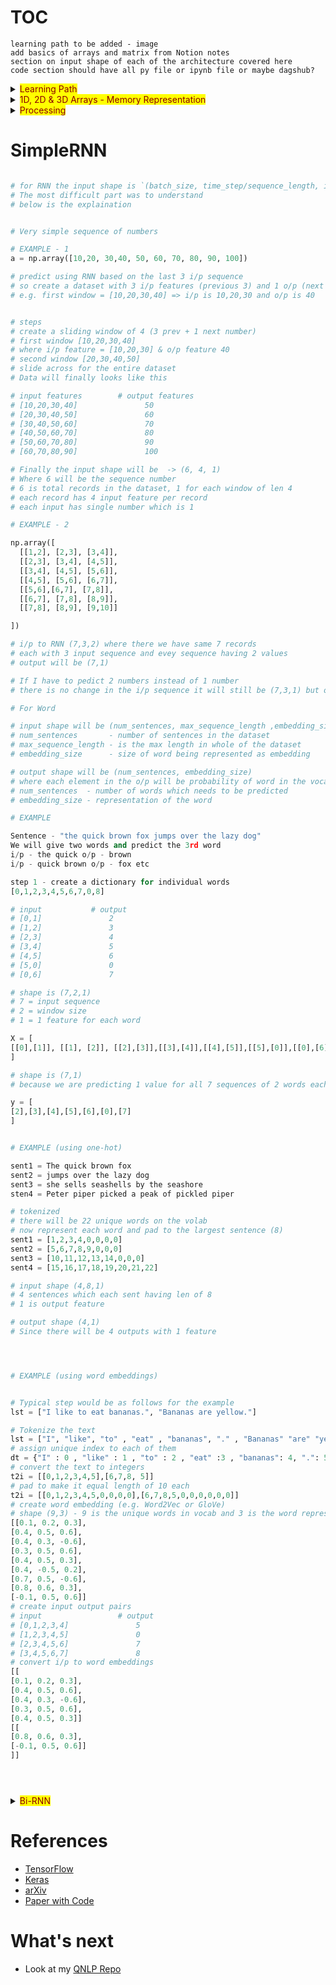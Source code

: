 # TOC


`learning path to be added - image`  
`add basics of arrays and matrix from Notion notes`    
`section on input shape of each of the architecture covered here`  
`code section should have all py file or ipynb file or maybe dagshub?`  

<details>
  <summary><mark><font color=darkred>Learning Path</font></mark></summary>



</details>


<details>
  <summary><mark><font color=darkred>1D, 2D & 3D Arrays - Memory Representation</font></mark></summary>

  ## Create 1D Array
  ```python
    np.array(3)
  ```
  ![image](https://user-images.githubusercontent.com/10928536/236743760-0edd86f5-1d7e-4b82-9bac-5a48a35e3b0c.png) 

  ## Create 2D Array
  ```python
  # will create a matrix of 2 rows amd 3 cols
  # you can also use random unform
  # np.random.uniform(size=(2,3))
  np.random.random(size=(2,3)) # or   
  ```
  ![image](https://user-images.githubusercontent.com/10928536/236746538-4482eca2-2ccb-4994-af58-fe3c85ec9a18.png)
  
  ## Create 2D Array
  ```python 
  
    import numpy as np
    # shape is (2, 2, 2)
    np.array([
    [[2,3], [4,5]],
    [[6,7], [8,9]]
    ]) 
  
    ## you can also create arrays using
    ## np.random.uniform(size=(3, 4, 2)) which has same shape as np.random.random([3,4,2])
  
  ```
  ![image](https://user-images.githubusercontent.com/10928536/236752424-f2c0e63c-6711-4cf9-bc29-133d3c4d3c0b.png)
  
</details>

<details>
  <summary><mark><font color=darkred>Processing</font></mark></summary>

# Simple Processing
 
  
  ```python
  
  # this processes inputs with one hidden layer of 4 neurons
  # if input is one, we get 1 set (of 4) outputs
  # Batch - if input is two, we get 2 sets (of 4) outputs
  
  class Layers:

  def __init__(self, ip, wt):
    self.ip = ip
    self.wt = np.random.random([(self.ip), wt])
    self.b = np.random.random([wt,])

    print("ip batch is -> ",self.ip)
    print("\n")
    print("wt is", self.wt)
    print("\n")
    print("bias is",self.b)
    print("\n")
  
  def forward(self):
    op = np.dot(self.ip, self.wt) + self.b
    print(op)
  
  ```
  ```python
 
  # single batch of 4 outputs
  l1 = Layers(1, 4)
  l1.forward()
  
  # 3 batch of 4 outputs
  l2 = Layers(3, 4)
  l2.forward()
  
  ```

</details>

# SimpleRNN
  
  ```python

# for RNN the input shape is `(batch_size, time_step/sequence_length, input_features)
# The most difficult part was to understand
# below is the explaination 
  
  
# Very simple sequence of numbers

# EXAMPLE - 1 
a = np.array([10,20, 30,40, 50, 60, 70, 80, 90, 100])

# predict using RNN based on the last 3 i/p sequence
# so create a dataset with 3 i/p features (previous 3) and 1 o/p (next number)
# e.g. first window = [10,20,30,40] => i/p is 10,20,30 and o/p is 40


# steps 
# create a sliding window of 4 (3 prev + 1 next number)
# first window [10,20,30,40]
# where i/p feature = [10,20,30] & o/p feature 40
# second window [20,30,40,50]
# slide across for the entire dataset
# Data will finally looks like this

# input features        # output features
# [10,20,30,40]               50
# [20,30,40,50]               60
# [30,40,50,60]               70
# [40,50,60,70]               80
# [50,60,70,80]               90
# [60,70,80,90]               100

# Finally the input shape will be  -> (6, 4, 1)
# Where 6 will be the sequence number 
  # 6 is total records in the dataset, 1 for each window of len 4
# each record has 4 input feature per record
# each input has single number which is 1

# EXAMPLE - 2 

np.array([
    [[1,2], [2,3], [3,4]],
    [[2,3], [3,4], [4,5]],
    [[3,4], [4,5], [5,6]],
    [[4,5], [5,6], [6,7]],
    [[5,6],[6,7], [7,8]],
    [[6,7], [7,8], [8,9]],
    [[7,8], [8,9], [9,10]]

])

# i/p to RNN (7,3,2) where there we have same 7 records
# each with 3 input sequence and evey sequence having 2 values
# output will be (7,1)

# If I have to pedict 2 numbers instead of 1 number
# there is no change in the i/p sequence it will still be (7,3,1) but op will be (7,2) 

# For Word

# input shape will be (num_sentences, max_sequence_length ,embedding_size)
# num_sentences       - number of sentences in the dataset
# max_sequence_length - is the max length in whole of the dataset
# embedding_size      - size of word being represented as embedding  

# output shape will be (num_sentences, embedding_size)
# where each element in the o/p will be probability of word in the vocab
# num_sentences  - number of words which needs to be predicted
# embedding_size - representation of the word

# EXAMPLE 

Sentence - "the quick brown fox jumps over the lazy dog"
We will give two words and predict the 3rd word
i/p - the quick o/p - brown
i/p - quick brown o/p - fox etc

step 1 - create a dictionary for individual words
[0,1,2,3,4,5,6,7,0,8]

# input           # output 
# [0,1]               2
# [1,2]               3
# [2,3]               4
# [3,4]               5
# [4,5]               6
# [5,0]               0
# [0,6]               7

# shape is (7,2,1)
# 7 = input sequence
# 2 = window size
# 1 = 1 feature for each word

X = [
  [[0],[1]], [[1], [2]], [[2],[3]],[[3],[4]],[[4],[5]],[[5],[0]],[[0],[6]]
  ]
  
# shape is (7,1)
# because we are predicting 1 value for all 7 sequences of 2 words each

y = [
  [2],[3],[4],[5],[6],[0],[7]
]


# EXAMPLE (using one-hot)

sent1 = The quick brown fox
sent2 = jumps over the lazy dog
sent3 = she sells seashells by the seashore
sten4 = Peter piper picked a peak of pickled piper

# tokenized
# there will be 22 unique words on the volab
# now represent each word and pad to the largest sentence (8)
sent1 = [1,2,3,4,0,0,0,0]
sent2 = [5,6,7,8,9,0,0,0]
sent3 = [10,11,12,13,14,0,0,0]
sent4 = [15,16,17,18,19,20,21,22]

# input shape (4,8,1)
# 4 sentences which each sent having len of 8
# 1 is output feature

# output shape (4,1)
# Since there will be 4 outputs with 1 feature




# EXAMPLE (using word embeddings)


# Typical step would be as follows for the example
lst = ["I like to eat bananas.", "Bananas are yellow."]

# Tokenize the text
lst = ["I", "like", "to" , "eat" , "bananas", "." , "Bananas" "are" "yellow", "."]
# assign unique index to each of them
dt = {"I" : 0 , "like" : 1 , "to" : 2 , "eat" :3 , "bananas": 4, ".": 5 , "Bananas": 6 , "are": 7,  "yellow" :8 }
# convert the text to integers
t2i = [[0,1,2,3,4,5],[6,7,8, 5]]
# pad to make it equal length of 10 each
t2i = [[0,1,2,3,4,5,0,0,0,0],[6,7,8,5,0,0,0,0,0,0]]
# create word embedding (e.g. Word2Vec or GloVe)
# shape (9,3) - 9 is the unique words in vocab and 3 is the word representation of each word (3 dim vec)
[[0.1, 0.2, 0.3],
[0.4, 0.5, 0.6],
[0.4, 0.3, -0.6],
[0.3, 0.5, 0.6],
[0.4, 0.5, 0.3],
[0.4, -0.5, 0.2],
[0.7, 0.5, -0.6],
[0.8, 0.6, 0.3],
[-0.1, 0.5, 0.6]]
# create input output pairs
# input                 # output 
# [0,1,2,3,4]               5
# [1,2,3,4,5]               0
# [2,3,4,5,6]               7
# [3,4,5,6,7]               8
# convert i/p to word embeddings
[[
[0.1, 0.2, 0.3],
[0.4, 0.5, 0.6],
[0.4, 0.3, -0.6],
[0.3, 0.5, 0.6],
[0.4, 0.5, 0.3]]
[[
  [0.8, 0.6, 0.3],
  [-0.1, 0.5, 0.6]]
]]





```



<details>
  <summary><mark><font color=darkred>Bi-RNN</font></mark></summary>
  

</details>


# References
  - [TensorFlow](https://www.tensorflow.org/)
  - [Keras](https://keras.io/api/layers/)
  - [arXiv](https://arxiv.org/)  
  - [Paper with Code](https://paperswithcode.com/)  


# What's next
- Look at my [QNLP Repo](https://github.com/rvbug/QuantumML)  
